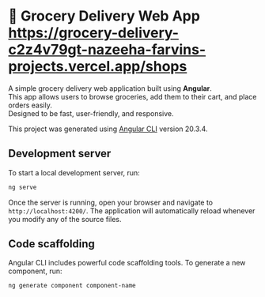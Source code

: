 # 🛒 Grocery Delivery Web App https://grocery-delivery-c2z4v79gt-nazeeha-farvins-projects.vercel.app/shops

A simple grocery delivery web application built using **Angular**.  
This app allows users to browse groceries, add them to their cart, and place orders easily.  
Designed to be fast, user-friendly, and responsive.


This project was generated using [Angular CLI](https://github.com/angular/angular-cli) version 20.3.4.

## Development server

To start a local development server, run:

```bash
ng serve
```

Once the server is running, open your browser and navigate to `http://localhost:4200/`. The application will automatically reload whenever you modify any of the source files.

## Code scaffolding

Angular CLI includes powerful code scaffolding tools. To generate a new component, run:

```bash
ng generate component component-name
```

